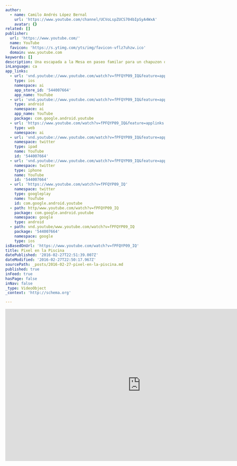 ```yaml
---
author:
  - name: Camilo Andrés López Bernal
    url: 'https://www.youtube.com/channel/UCVoLspZUCS704bIpSyA4WxA'
    avatar: {}
related: []
publisher:
  url: 'https://www.youtube.com/'
  name: YouTube
  favicon: 'https://s.ytimg.com/yts/img/favicon-vflz7uhzw.ico'
  domain: www.youtube.com
keywords: []
description: Una escapada a la Mesa en paseo familar para un chapuzon de MrPixelDog
inLanguage: ca
app_links:
  - url: 'vnd.youtube://www.youtube.com/watch?v=fPFQYP09_IQ&feature=applinks'
    type: ios
    namespace: ai
    app_store_id: '544007664'
    app_name: YouTube
  - url: 'vnd.youtube://www.youtube.com/watch?v=fPFQYP09_IQ&feature=applinks'
    type: android
    namespace: ai
    app_name: YouTube
    package: com.google.android.youtube
  - url: 'https://www.youtube.com/watch?v=fPFQYP09_IQ&feature=applinks'
    type: web
    namespace: ai
  - url: 'vnd.youtube://www.youtube.com/watch?v=fPFQYP09_IQ&feature=applinks'
    namespace: twitter
    type: ipad
    name: YouTube
    id: '544007664'
  - url: 'vnd.youtube://www.youtube.com/watch?v=fPFQYP09_IQ&feature=applinks'
    namespace: twitter
    type: iphone
    name: YouTube
    id: '544007664'
  - url: 'https://www.youtube.com/watch?v=fPFQYP09_IQ'
    namespace: twitter
    type: googleplay
    name: YouTube
    id: com.google.android.youtube
  - path: http/www.youtube.com/watch?v=fPFQYP09_IQ
    package: com.google.android.youtube
    namespace: google
    type: android
  - path: vnd.youtube/www.youtube.com/watch?v=fPFQYP09_IQ
    package: '544007664'
    namespace: google
    type: ios
isBasedOnUrl: 'https://www.youtube.com/watch?v=fPFQYP09_IQ'
title: Pixel en la Piscina
datePublished: '2016-02-27T22:51:39.007Z'
dateModified: '2016-02-27T22:50:17.967Z'
sourcePath: _posts/2016-02-27-pixel-en-la-piscina.md
published: true
inFeed: true
hasPage: false
inNav: false
_type: VideoObject
_context: 'http://schema.org'

---
```

<iframe src="https://cdn.embedly.com/widgets/media.html?src=https%3A%2F%2Fwww.youtube.com%2Fembed%2FfPFQYP09_IQ%3Ffeature%3Doembed&amp;url=https%3A%2F%2Fwww.youtube.com%2Fwatch%3Fv%3DfPFQYP09_IQ&amp;image=https%3A%2F%2Fi.ytimg.com%2Fvi%2FfPFQYP09_IQ%2Fhqdefault.jpg&amp;key=b7d04c9b404c499eba89ee7072e1c4f7&amp;type=text%2Fhtml&amp;schema=youtube" width="854" height="480" scrolling="no" frameborder="0" allowfullscreen="allowfullscreen" style=""></iframe>